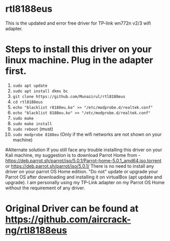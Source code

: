 # rtl8188eus
This is the updated and error free driver for TP-link wn772n v2/3 wifi adapter.

# Steps to install this driver on your linux machine. Plug in the adapter first.
1. `sudo apt update`
2. `sudo apt install dkms bc`
3. `git clone https://github.com/Munazirul/rtl8188eus`
4. `cd rtl8188eus`
5. `echo "blacklist r8188eu.ko" >> "/etc/modprobe.d/realtek.conf"`
6. `echo "blacklist 8188eu.ko" >> "/etc/modprobe.d/realtek.conf"`
7. `sudo make`
8. `sudo make install`
9. `sudo reboot` (must)
10. `sudo modprobe 8188eu` (Only if the wifi networks are not shown on your machine)

#Alternate solution
If you still face any trouble installing this driver on your Kali machine, my suggestion is to download Parrot Home from - https://deb.parrot.sh/parrot/iso/5.0.1/Parrot-home-5.0.1_amd64.iso.torrent  or  https://deb.parrot.sh/parrot/iso/5.0.1/ 
There is no need to install any driver on your parrot OS Home edition.
"Do not" update or upgrade your Parrot OS after downloading and installing it on virtualBox (apt update and upgrade).
I am personally using my TP-Link adapter on my Parrot OS Home without the requirement of any driver.

# Original Driver can be found at https://github.com/aircrack-ng/rtl8188eus
